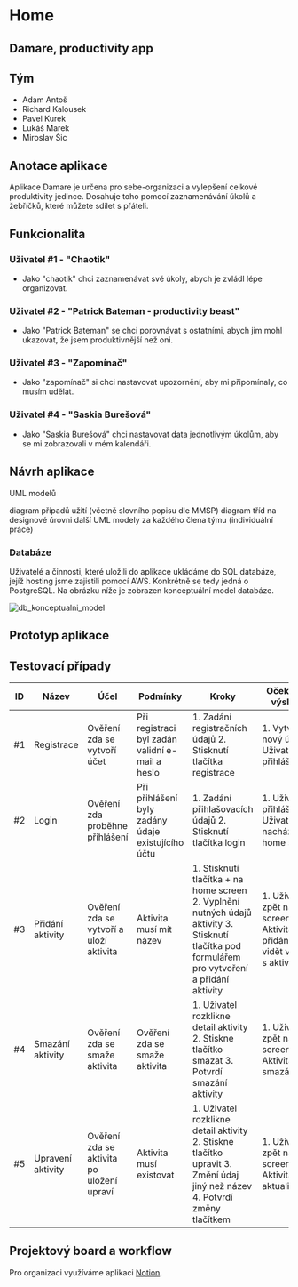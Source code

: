 # Home
## Damare, productivity app


## Tým
- Adam Antoš
- Richard Kalousek
- Pavel Kurek
- Lukáš Marek
- Miroslav Šic

## Anotace aplikace
Aplikace Damare je určena pro sebe-organizaci a vylepšení celkové produktivity jedince. Dosahuje toho pomocí zaznamenávání úkolů a žebříčků, které můžete sdílet s přáteli.

## Funkcionalita

### Uživatel #1 - "Chaotik"
- Jako "chaotik" chci zaznamenávat své úkoly, abych je zvládl lépe organizovat.

### Uživatel #2 - "Patrick Bateman - productivity beast"
- Jako "Patrick Bateman" se chci porovnávat s ostatními, abych jim mohl ukazovat, že jsem produktivnější než oni.

### Uživatel #3 - "Zapomínač"
- Jako "zapomínač" si chci nastavovat upozornění, aby mi připomínaly, co musím udělat.

### Uživatel #4 - "Saskia Burešová"
- Jako "Saskia Burešová" chci nastavovat data jednotlivým úkolům, aby se mi zobrazovali v mém kalendáři.

## Návrh aplikace
UML modelů

diagram případů užití (včetně slovního popisu dle MMSP)
diagram tříd na designové úrovni
další UML modely za každého člena týmu (individuální práce)


### Databáze
Uživatelé a činnosti, které uložili do aplikace ukládáme do SQL databáze,
 jejíž hosting jsme zajistili pomocí AWS. Konkrétně se tedy jedná o PostgreSQL.
Na obrázku níže je zobrazen konceptuální model databáze.

![db_konceptualni_model](https://gitlab.com/FIS-VSE/4IT115/2022ZS/ct0730/marl33/tymova-seminarni-prace/-/raw/a4ecadcc50747ef3bdcf3b0ea3f0c38acd4c15f6/db_konceptualni_model.png)

## Prototyp aplikace


## Testovací případy

| ID | Název             | Účel                                      | Podmínky                                           | Kroky                                                                                                                                           | Očekávaný výsledek                                                                          |
|----|-------------------|-------------------------------------------|----------------------------------------------------|-------------------------------------------------------------------------------------------------------------------------------------------------|---------------------------------------------------------------------------------------------|
| #1 | Registrace        | Ověření zda se vytvoří účet               | Při registraci byl zadán validní e-mail a heslo    | 1. Zadání registračních údajů 2. Stisknutí tlačítka registrace                                                                                  | 1. Vytvoří se nový účet 2. Uživatel je přihlášen                                            |
| #2 | Login             | Ověření zda proběhne přihlášení           | Při přihlášení byly zadány údaje existujícího účtu | 1. Zadání přihlašovacích údajů 2. Stisknutí tlačítka login                                                                                      | 1. Uživatel je přihlášen 2. Uživatel se nachází na home screen                              |
| #3 | Přidání aktivity  | Ověření zda se vytvoří a uloží aktivita   | Aktivita musí mít název                            | 1. Stisknutí tlačítka + na home screen 2. Vyplnění nutných údajů aktivity 3. Stisknutí tlačítka pod formulářem pro vytvoření a přidání aktivity | 1. Uživatel je zpět na home screen 2. Aktivita byla přidána a je vidět v okně s aktivitami  |
| #4 | Smazání aktivity  | Ověření zda se smaže aktivita             | Ověření zda se smaže aktivita                      | 1. Uživatel rozklikne detail aktivity 2. Stiskne tlačítko smazat 3. Potvrdí smazání aktivity                                                    | 1. Uživatel je zpět na home screen 2. Aktivita byla smazána                                 |
| #5 | Upravení aktivity | Ověření zda se aktivita po uložení upraví | Aktivita musí existovat                            | 1. Uživatel rozklikne detail aktivity 2. Stiskne tlačítko upravit 3. Změní údaj jiný než název 4. Potvrdí změny tlačítkem                       | 1. Uživatel je zpět na home screen 2. Aktivita byla aktualizována                           |

## Projektový board a workflow

Pro organizaci využíváme aplikaci [Notion](https://www.notion.so/).

